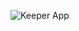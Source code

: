 

![Keeper App](https://github.com/almirkopic/React.JS/assets/133537874/afc188c0-52f5-4fbb-a00b-b54c81a61785)




